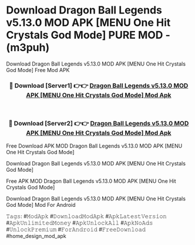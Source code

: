 # Download Dragon Ball Legends v5.13.0 MOD APK [MENU One Hit Crystals God Mode] PURE MOD - (m3puh)
Download Dragon Ball Legends v5.13.0 MOD APK [MENU One Hit Crystals God Mode] Free Mod APK

<div align="center">
<h3>🔴 Download [Server1] 👉👉 <a href="https://apk-comot.site?title=Dragon_Ball_Legends_v5.13.0_MOD_APK_[MENU_One_Hit_Crystals_God_Mode]">Dragon Ball Legends v5.13.0 MOD APK [MENU One Hit Crystals God Mode] Mod Apk</a></h3><br>

<h3>🔴 Download [Server2] 👉👉 <a href="https://apk-comot.site?title=Dragon_Ball_Legends_v5.13.0_MOD_APK_[MENU_One_Hit_Crystals_God_Mode]">Dragon Ball Legends v5.13.0 MOD APK [MENU One Hit Crystals God Mode] Mod Apk</a></h3>
</div>


Free Download APK MOD Dragon Ball Legends v5.13.0 MOD APK [MENU One Hit Crystals God Mode]

Download Dragon Ball Legends v5.13.0 MOD APK [MENU One Hit Crystals God Mode] 

Free APK MOD Dragon Ball Legends v5.13.0 MOD APK [MENU One Hit Crystals God Mode] 

Download Dragon Ball Legends v5.13.0 MOD APK [MENU One Hit Crystals God Mode] Mod For Android

𝚃𝚊𝚐𝚜: #𝙼𝚘𝚍𝙰𝚙𝚔 #𝙳𝚘𝚠𝚗𝚕𝚘𝚊𝚍𝙼𝚘𝚍𝙰𝚙𝚔 #𝙰𝚙𝚔𝙻𝚊𝚝𝚎𝚜𝚝𝚅𝚎𝚛𝚜𝚒𝚘𝚗 #𝙰𝚙𝚔𝚄𝚗𝚕𝚒𝚖𝚒𝚝𝚎𝚍𝙼𝚘𝚗𝚎𝚢 #𝙰𝚙𝚔𝚄𝚗𝚕𝚘𝚌𝚔𝙰𝚕𝚕 #𝙰𝚙𝚔𝙽𝚘𝙰𝚍𝚜 #𝚄𝚗𝚕𝚘𝚌𝚔𝙿𝚛𝚎𝚖𝚒𝚞𝚖 #𝙵𝚘𝚛𝙰𝚗𝚍𝚛𝚘𝚒𝚍 #𝙵𝚛𝚎𝚎𝙳𝚘𝚠𝚗𝚕𝚘𝚊𝚍 #home_design_mod_apk